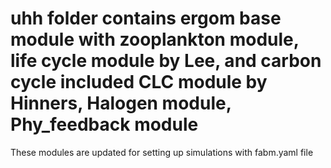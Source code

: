 # uhh folder contains ergom base module with zooplankton module, life cycle module by Lee, and carbon cycle included CLC module by Hinners, Halogen module, Phy_feedback module 
These modules are updated for setting up simulations with fabm.yaml file
